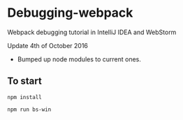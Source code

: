 # Debugging-webpack
Webpack debugging tutorial in IntelliJ IDEA and WebStorm

Update 4th of October 2016
 - Bumped up node modules to current ones.


## To start
```npm install```

```npm run bs-win```
